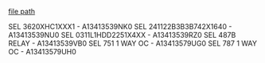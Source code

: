 
[file path](<file:///C:\Users\jnetherton\G&W Electric Co\US-PowerGridAutomation - Documents\_Lazer\110307 - Fort Meade (SIEMENS INDUSTRY INC.)>)

SEL 3620XHC1XXX1 - A13413539NK0
SEL 241122B3B3B742X1640 - A13413539NU0
SEL 0311L1HDD2251X4XX - A13413539RZ0
SEL 487B RELAY - A13413539VB0
SEL 751 1 WAY OC - A13413579UG0
SEL 787 1 WAY OC - A13413579UH0